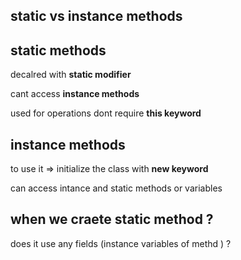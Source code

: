 ## static vs instance methods

## static methods

decalred with **static modifier**

cant access **instance methods**

used for operations dont require **this keyword**

## instance methods

to use it => initialize the class with **new keyword**

can access intance and static methods or variables

## when we craete static method ?

does it use any fields (instance variables of methd ) ?
